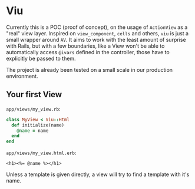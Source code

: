 # Viu

Currently this is a POC (proof of concept), on the usage of `ActionView` as a "real" view layer. Inspired on
`view_component`, `cells` and others, `viu` is just a small wrapper around `AV`. It aims to work with the least amount
of surprise with Rails, but with a few boundaries, like a View won't be able to automatically access `@ivars` defined
in the controller, those have to explicitly be passed to them.

The project is already been tested on a small scale in our production environment.

## Your first View

`app/views/my_view.rb`:
```ruby
class MyView < Viu::Html
  def initialize(name)
    @name = name
  end
end
```

`app/views/my_view.html.erb`:
```erb
<h1><%= @name %></h1>
```

Unless a template is given directly, a view will try to find a template with it's name.
